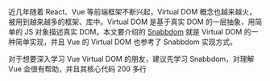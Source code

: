 近几年随着 React、Vue 等前端框架不断兴起，Virtual DOM 概念也越来越火，被用到越来越多的框架、库中。Virtual DOM 是基于真实 DOM 的一层抽象，用简单的 JS 对象描述真实 DOM。本文要介绍的 [Snabbdom](https://link.segmentfault.com/?enc=Th3tdBO2Lzn9UWwuttL1mw%3D%3D.Ys4oxa89P9WJUweF%2Fo9ntU8YpNQrSYCCvJtOrO7VgM2DUpEG0T6pfWLcIwuAIHCq) 就是 Virtual DOM 的一种简单实现，并且 Vue 的 Virtual DOM 也参考了 Snabbdom 实现方式。

对于想要深入学习 Vue Virtual DOM 的朋友，建议先学习 Snabbdom，对理解 Vue 会很有帮助，并且其核心代码 200 多行